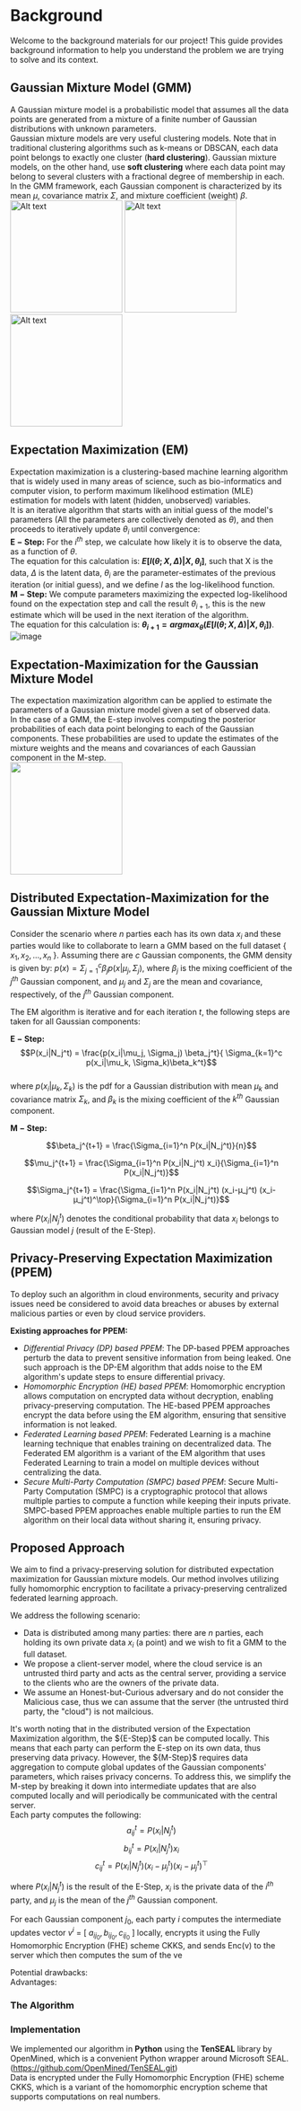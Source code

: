 # Background
Welcome to the background materials for our project! 
This guide provides background information to help you understand the problem we are trying to solve and its context.

## Gaussian Mixture Model (GMM) 
A Gaussian mixture model is a probabilistic model that assumes all the data points are generated from a mixture of a finite number of Gaussian distributions with unknown parameters.  
Gaussian mixture models are very useful clustering models. Note that in traditional clustering algorithms such as k-means or DBSCAN, each data point belongs to exactly one cluster (**hard clustering**). Gaussian mixture models, on the other hand, use **soft clustering** where each data point may belong to several clusters with a fractional degree of membership in each.  
In the GMM framework, each Gaussian component is characterized by its mean $\mu$, covariance matrix $\Sigma$, and mixture coefficient (weight) $\beta$.  
<img src="https://user-images.githubusercontent.com/100927079/220479823-2a37ddcf-bf37-40e5-af98-a3d6da368320.png" alt="Alt text" style="width:200px;height:200px;"> 
<img src="https://user-images.githubusercontent.com/100927079/220480649-b9bf4a5e-34b3-4ef8-bcb1-8db540f01e33.png" alt="Alt text" style="width:200px;height:200px;"> 
<img src="https://user-images.githubusercontent.com/100927079/220480758-d2949090-f2ae-42c7-8ae4-a7cace12a9ef.png" alt="Alt text" style="width:200px;height:200px;">  
  
## Expectation Maximization (EM)  
Expectation maximization is a clustering-based machine learning algorithm that is widely used in many areas of science, such as bio-informatics and computer vision, to perform maximum likelihood estimation (MLE) estimation for models with latent (hidden, unobserved) variables.  
It is an iterative algorithm that starts with an initial guess of the model's parameters (All the parameters are collectively denoted as $\theta$), and then proceeds to iteratively update $\theta_i$ until convergence:  
$\boldsymbol{E-Step:}$ For the $i^{th}$ step, we calculate how likely it is to observe the data, as a function of $\theta$.  
The equation for this calculation is: **$E[l(\theta; X, \Delta )|X, \theta_i]$**, such that X is the data, $\Delta$ is the latent data, $\theta_i$ are the parameter-estimates of the previous iteration (or initial guess), and we define $l$ as the log-likelihood function.  
$\boldsymbol{M-Step:}$ We compute parameters maximizing the expected log-likelihood found on the expectation step and call the result $\theta_{i+1}$, this is the new estimate which will be used in the next iteration of the algorithm.  
The equation for this calculation is: **$\theta_{i+1}=argmax_\theta(E[l(\theta; X, \Delta )|X, \theta_i])$**.  
![image](https://user-images.githubusercontent.com/100927079/225014688-64497e66-7cbb-4260-abc0-fee093e620cc.png)  
  
## Expectation-Maximization for the Gaussian Mixture Model  
The expectation maximization algorithm can be applied to estimate the parameters of a Gaussian mixture model given a set of observed data.  
In the case of a GMM, the E-step involves computing the posterior probabilities of each data point belonging to each of the Gaussian components. These probabilities are used to update the estimates of the mixture weights and the means and covariances of each Gaussian component in the M-step.  
<img src="https://user-images.githubusercontent.com/100927079/221018152-9f641493-9db4-42f6-a7d6-4ec30a03dc50.gif" width="200" height="200" />


## Distributed Expectation-Maximization for the Gaussian Mixture Model  
Consider the scenario where $n$ parties each has its own data $x_i$ and these parties would like to collaborate to learn a GMM based on the full dataset { $x_1, x_2, ..., x_n$ }. Assuming there are $c$ Gaussian components, the GMM density is given by: $p(x)=\Sigma_{j=1}^c \beta_j p(x| \mu_j, \Sigma_j)$, where $\beta_j$ is the mixing coefficient of the $j^{th}$ Gaussian component, and $\mu_j$ and $\Sigma_j$ are the mean and covariance, respectively, of the $j^{th}$ Gaussian component.
  

The EM algorithm is iterative and for each iteration $t$, the following steps are taken for all Gaussian components:  
  
$\boldsymbol{E-Step:}$  
$$P(x_i|N_j^t) = \frac{p(x_i|\mu_j, \Sigma_j) \beta_j^t}{ \Sigma_{k=1}^c p(x_i|\mu_k, \Sigma_k)\beta_k^t}$$  
where $p(x_i|\mu_k, \Sigma_k)$ is the pdf for a Gaussian distribution with mean $\mu_k$ and covariance matrix $\Sigma_k$, and $\beta_k$ is the mixing coefficient of the $k^{th}$ Gaussian component.  
  
$\boldsymbol{M-Step:}$    

$$\beta_j^{t+1} = \frac{\Sigma_{i=1}^n P(x_i|N_j^t)}{n}$$   
  
$$\mu_j^{t+1} = \frac{\Sigma_{i=1}^n P(x_i|N_j^t) x_i}{\Sigma_{i=1}^n P(x_i|N_j^t)}$$  
  
$$\Sigma_j^{t+1} = \frac{\Sigma_{i=1}^n P(x_i|N_j^t) (x_i-μ_j^t) (x_i-μ_j^t)^\top}{\Sigma_{i=1}^n P(x_i|N_j^t)}$$  
  
where $P(x_i|N_j^t)$ denotes the conditional probability that data $x_i$ belongs to Gaussian model $j$ (result of the E-Step).  
  
  
## Privacy-Preserving Expectation Maximization (PPEM)  
To deploy such an algorithm in cloud environments, security and privacy issues need be considered to avoid data breaches or abuses by external malicious parties or even by cloud service providers.  
  
**Existing approaches for PPEM:**  
- *Differential Privacy (DP) based PPEM*: The DP-based PPEM approaches perturb the data to prevent sensitive information from being leaked. One such approach is the DP-EM algorithm that adds noise to the EM algorithm's update steps to ensure differential privacy.  
- *Homomorphic Encryption (HE) based PPEM*: Homomorphic encryption allows computation on encrypted data without decryption, enabling privacy-preserving computation. The HE-based PPEM approaches encrypt the data before using the EM algorithm, ensuring that sensitive information is not leaked.
- *Federated Learning based PPEM*: Federated Learning is a machine learning technique that enables training on decentralized data. The Federated EM algorithm is a variant of the EM algorithm that uses Federated Learning to train a model on multiple devices without centralizing the data.  
- *Secure Multi-Party Computation (SMPC) based PPEM*: Secure Multi-Party Computation (SMPC) is a cryptographic protocol that allows multiple parties to compute a function while keeping their inputs private. SMPC-based PPEM approaches enable multiple parties to run the EM algorithm on their local data without sharing it, ensuring privacy.


## Proposed Approach  
We aim to find a privacy-preserving solution for distributed expectation maximization for Gaussian mixture models. Our method involves utilizing fully homomorphic encryption to facilitate a privacy-preserving centralized federated learning approach.  
  
We address the following scenario:  
- Data is distributed among many parties: there are $n$ parties, each holding its own private data $x_i$ (a point) and we wish to fit a GMM to the full dataset.  
- We propose a client-server model, where the cloud service is an untrusted third party and acts as the central server, providing a service to the clients who are the owners of the private data.  
- We assume an Honest-but-Curious adversary and do not consider the Malicious case, thus we can assume that the server (the untrusted third party, the "cloud") is not mailcious.  
  
It's worth noting that in the distributed version of the Expectation Maximization algorithm, the $\{E-Step}$ can be computed locally. This means that each party can perform the E-step on its own data, thus preserving data privacy. However, the $\{M-Step}$ requires data aggregation to compute global updates of the Gaussian components' parameters, which raises privacy concerns. To address this, we simplify the M-step by breaking it down into intermediate updates that are also computed locally and will periodically be communicated with the central server.  
Each party computes the following:  
$$a_{ij}^t = P(x_i|N_j^t)$$ 
$$b_{ij}^t = P(x_i|N_j^t)x_i$$
$$c_{ij}^t = P(x_i|N_j^t)(x_i - \mu_j^t)(x_i - \mu_j^t)^\top$$  
  
where $P(x_i|N_j^t)$ is the result of the E-Step, $x_i$ is the private data of the $i^{th}$ party, and $\mu_j$ is the mean of the $j^{th}$ Gaussian component.  
  
For each Gaussian component $j_0$, each party $i$ computes the intermediate updates vector $v^i$ = [ $a_{ij_0}, b_{ij_0}, c_{ij_0}$ ] locally, encrypts it using the Fully Homomorphic Encryption (FHE) scheme CKKS, and sends Enc(v) to the server which then computes the sum of the ve

Potential drawbacks:  
Advantages:  
  
### The Algorithm  
  
### Implementation  
We implemented our algorithm in **Python** using the **TenSEAL** library by OpenMined, which is a convenient Python wrapper around Microsoft SEAL. (https://github.com/OpenMined/TenSEAL.git)  
Data is encrypted under the Fully Homomorphic Encryption (FHE) scheme CKKS, which is a variant of the homomorphic encryption scheme that supports computations on real numbers.  
 
